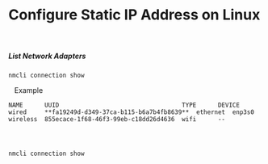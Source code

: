 # Configure Static IP Address on Linux

&nbsp;&nbsp;
##### List Network Adapters
```
nmcli connection show
```
&nbsp;&nbsp;
Example
```
NAME      UUID                                  TYPE      DEVICE 
wired     **fa19249d-d349-37ca-b115-b6a7b4fb8639**  ethernet  enp3s0 
wireless  855ecace-1f68-46f3-99eb-c18dd26d4636  wifi      --    
```
&nbsp;&nbsp;
##### 
```
nmcli connection show
```
